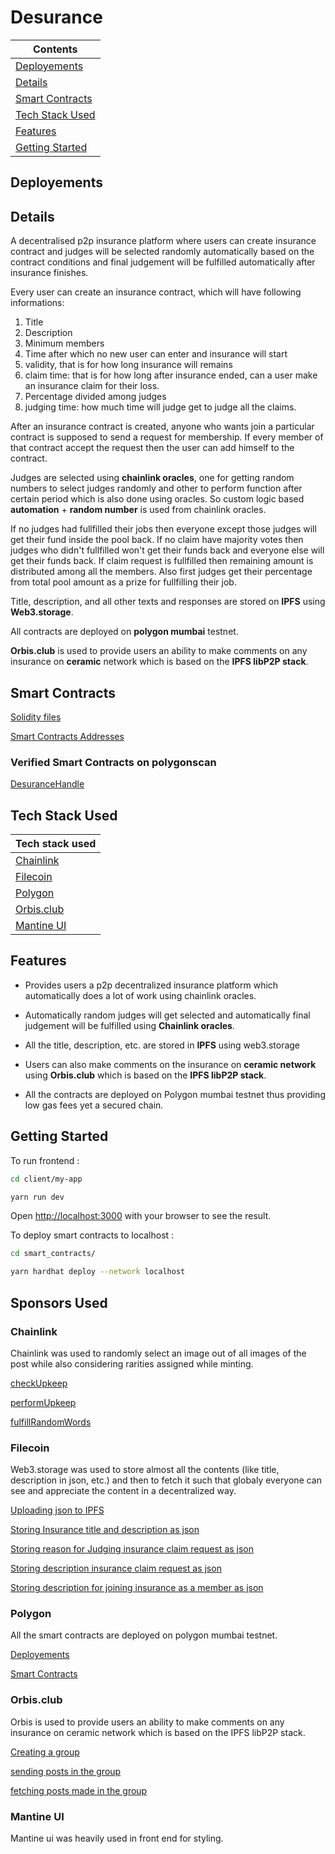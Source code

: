 # Desurance

| Contents                            |
| ----------------------------------- |
| [Deployements](#deployements)       |
| [Details](#details)                 |
| [Smart Contracts](#smart-contracts) |
| [Tech Stack Used](#tech-stack-used) |
| [Features](#features)               |
| [Getting Started](#getting-started) |

## Deployements

## Details

A decentralised p2p insurance platform where users can create insurance contract and judges will be selected randomly automatically based on the contract conditions and final judgement will be fulfilled automatically after insurance finishes.

Every user can create an insurance contract, which will have following informations:

1. Title
2. Description
3. Minimum members
4. Time after which no new user can enter and insurance will start
5. validity, that is for how long insurance will remains
6. claim time: that is for how long after insurance ended, can a user make an insurance claim for their loss.
7. Percentage divided among judges
8. judging time: how much time will judge get to judge all the claims.

After an insurance contract is created, anyone who wants join a particular contract is supposed to send a request for membership. If every member of that contract accept the request then the user can add himself to the contract.

Judges are selected using **chainlink oracles**, one for getting random numbers to select judges randomly and other to perform function after certain period which is also done using oracles. So custom logic based **automation** + **random number** is used from chainlink oracles.

If no judges had fullfilled their jobs then everyone except those judges will get their fund inside the pool back. If no claim have majority votes then judges who didn't fullfilled won't get their funds back and everyone else will get their funds back. If claim request is fullfilled then remaining amount is distributed among all the members. Also first judges get their percentage from total pool amount as a prize for fullfilling their job.

Title, description, and all other texts and responses are stored on **IPFS** using **Web3.storage**.

All contracts are deployed on **polygon mumbai** testnet.

**Orbis.club** is used to provide users an ability to make comments on any insurance on **ceramic** network which is based on the **IPFS libP2P stack**.

## Smart Contracts

[Solidity files](https://github.com/Ahmed-Aghadi/desurance/tree/main/smart_contracts/contracts)

[Smart Contracts Addresses](https://github.com/Ahmed-Aghadi/desurance/blob/main/client/my-app/constants/contractAddress.json)

### Verified Smart Contracts on polygonscan

[DesuranceHandle](https://mumbai.polygonscan.com/address/0x4682390c7Be9f4c833533dFd7E0E68356cd96909#code)

## Tech Stack Used

| Tech stack used           |
| ------------------------- |
| [Chainlink](#chainlink)   |
| [Filecoin](#filecoin)     |
| [Polygon](#polygon)       |
| [Orbis.club](#orbisclub)  |
| [Mantine UI](#mantine-ui) |

## Features

-   Provides users a p2p decentralized insurance platform which automatically does a lot of work using chainlink oracles.

-   Automatically random judges will get selected and automatically final judgement will be fulfilled using **Chainlink oracles**.

-   All the title, description, etc. are stored in **IPFS** using web3.storage

-   Users can also make comments on the insurance on **ceramic network** using **Orbis.club** which is based on the **IPFS libP2P stack**.

-   All the contracts are deployed on Polygon mumbai testnet thus providing low gas fees yet a secured chain.

## Getting Started

To run frontend :

```bash
cd client/my-app

yarn run dev
```

Open [http://localhost:3000](http://localhost:3000) with your browser to see the result.

To deploy smart contracts to localhost :

```bash
cd smart_contracts/

yarn hardhat deploy --network localhost
```

## Sponsors Used

### Chainlink

Chainlink was used to randomly select an image out of all images of the post while also considering rarities assigned while minting.

[checkUpkeep](https://github.com/Ahmed-Aghadi/desurance/blob/main/smart_contracts/contracts/DesuranceHandle.sol#L178)

[performUpkeep](https://github.com/Ahmed-Aghadi/desurance/blob/main/smart_contracts/contracts/DesuranceHandle.sol#L154)

[fulfillRandomWords](https://github.com/Ahmed-Aghadi/desurance/blob/main/smart_contracts/contracts/DesuranceHandle.sol#L170)

### Filecoin

Web3.storage was used to store almost all the contents (like title, description in json, etc.) and then to fetch it such that globaly everyone can see and appreciate the content in a decentralized way.

[Uploading json to IPFS](https://github.com/Ahmed-Aghadi/desurance/blob/main/client/my-app/pages/api/json-upload-ipfs.js)

[Storing Insurance title and description as json](https://github.com/Ahmed-Aghadi/desurance/blob/main/client/my-app/components/Upload.jsx#L188)

[Storing reason for Judging insurance claim request as json](https://github.com/Ahmed-Aghadi/desurance/blob/main/client/my-app/components/ClaimRequests.js#L168)

[Storing description insurance claim request as json](https://github.com/Ahmed-Aghadi/desurance/blob/main/client/my-app/components/InsurancePage.jsx#L316)

[Storing description for joining insurance as a member as json](https://github.com/Ahmed-Aghadi/desurance/blob/main/client/my-app/components/InsurancePage.jsx#L402)

### Polygon

All the smart contracts are deployed on polygon mumbai testnet.

[Deployements](https://github.com/Ahmed-Aghadi/desurance/tree/main/smart_contracts/deployments)

[Smart Contracts](https://github.com/Ahmed-Aghadi/desurance/tree/main/smart_contracts/contracts)

### Orbis.club

Orbis is used to provide users an ability to make comments on any insurance on ceramic network which is based on the IPFS libP2P stack.

[Creating a group](https://github.com/Ahmed-Aghadi/desurance/blob/main/client/my-app/components/Upload.jsx#L245)

[sending posts in the group](https://github.com/Ahmed-Aghadi/desurance/blob/main/client/my-app/components/ChatBox.js#L89)

[fetching posts made in the group](https://github.com/Ahmed-Aghadi/desurance/blob/main/client/my-app/components/ChatBox.js#L108)

### Mantine UI

Mantine ui was heavily used in front end for styling.

